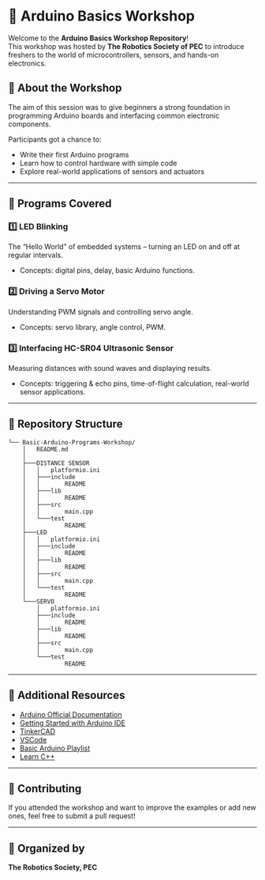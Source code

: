 # 🚀 Arduino Basics Workshop  

Welcome to the **Arduino Basics Workshop Repository**!  
This workshop was hosted by **The Robotics Society of PEC** to introduce freshers to the world of microcontrollers, sensors, and hands-on electronics.  

## 📌 About the Workshop  
The aim of this session was to give beginners a strong foundation in programming Arduino boards and interfacing common electronic components.  

Participants got a chance to:  
- Write their first Arduino programs  
- Learn how to control hardware with simple code  
- Explore real-world applications of sensors and actuators  

---

## 🔧 Programs Covered  

### 1️⃣ LED Blinking  
The “Hello World” of embedded systems – turning an LED on and off at regular intervals.  
- Concepts: digital pins, delay, basic Arduino functions.  

### 2️⃣ Driving a Servo Motor  
Understanding PWM signals and controlling servo angle.  
- Concepts: servo library, angle control, PWM.  

### 3️⃣ Interfacing HC-SR04 Ultrasonic Sensor  
Measuring distances with sound waves and displaying results.  
- Concepts: triggering & echo pins, time-of-flight calculation, real-world sensor applications.  

---

## 📂 Repository Structure  

```
└── Basic-Arduino-Programs-Workshop/
    │   README.md
    │   
    ├───DISTANCE SENSOR
    │   │   platformio.ini
    │   ├───include
    │   │       README
    │   ├───lib
    │   │       README
    │   ├───src
    │   │       main.cpp
    │   └───test
    │           README
    ├───LED
    │   │   platformio.ini
    │   ├───include
    │   │       README
    │   ├───lib
    │   │       README
    │   ├───src
    │   │       main.cpp
    │   └───test
    │           README
    └───SERVO
        │   platformio.ini
        ├───include
        │       README
        ├───lib
        │       README
        ├───src
        │       main.cpp
        └───test
                README
```

---

## 🌟 Additional Resources  

- [Arduino Official Documentation](https://docs.arduino.cc/)  
- [Getting Started with Arduino IDE](https://www.arduino.cc/en/Guide)  
- [TinkerCAD](https://www.tinkercad.com/dashboard)
- [VSCode](https://code.visualstudio.com)
- [Basic Arduino Playlist](https://youtube.com/playlist?list=PLGs0VKk2DiYw-L-RibttcvK-WBZm8WLEP&si=MqZvVx5zt0JtiNFP)
- [Learn C++](https://youtu.be/vLnPwxZdW4Y?si=goPuAqj9XaH-Rml3)

---

## 🤝 Contributing  
If you attended the workshop and want to improve the examples or add new ones, feel free to submit a pull request!  

---

## 🏫 Organized by  
**The Robotics Society, PEC**  
